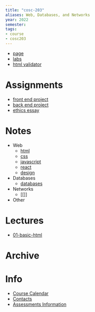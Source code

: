 ```yaml
---
title: "cosc-203"
aliases: Web, Databases, and Networks
year: 2022
semester: 
tags: 
- course
- cosc203
---
```


- [page](https://cosc203.cspages.otago.ac.nz)
- [labs](https://cosc203.cspages.otago.ac.nz/labs/)
- [html validator](https://validator.w3.org/nu/)

# Assignments
- [front end project](notes/front-end-project)
- [back end project](notes/back-end-project)
- [ethics essay](notes/ethics-essay)

# Notes
- Web
	- [html](notes/html)
	- [css](notes/css)
	- [javascript](notes/javascript)
	- [react](notes/react)
	- [design](notes/design)
 - Databases
	- [databases](notes/databases)
 - Networks
	- [[]]
 - Other
	

# Lectures
- [01-basic-html](notes/01-basic-html.md)

# Archive

# Info
- [Course Calendar](https://i.imgur.com/76tMf5e.png)
- [Contacts](https://i.imgur.com/UAAqXTJ.png)
- [Assessments Information](https://i.imgur.com/ZQwUMnf.png)


